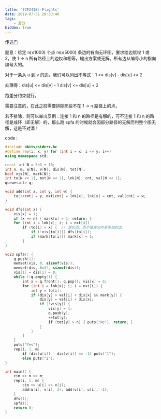 ```yaml
---
title: '[CF241E]-Flights'
date: 2019-07-31 20:30:40
tags:
    - 差分
hidden: true
---
```


[传送门](http://codeforces.com/problemset/problem/241/E)

题意：给定 n(≤1000) 个点 m(≤5000) 条边的有向无环图，要求给边赋权 1 或 2，使 1 -> n 所有路径上的边权和相等，输出方案或无解。所有边从编号小的指向编号大的。

对于一条从 u 到 v 的边，我们可以列出不等式：1 <= dis[v] - dis[u] <= 2

处理得：dis[u] <= dis[v] - 1      dis[v] <= dis[u] + 2

跑差分约束就行。

需要注意的，在此之前需要排除那些不在 1 -> n 路径上的点。

若不排除，则可以举出反例：连接 1 和 n 的路径是有解的，可不连接 1 和 n 的路径是成环（即无解）的，那么跑 spfa 的时候就会因部分路径的无解而判整个图无解，这是不对滴！

code :
``` c++
#include <bits/stdc++.h>
#define rep(i, x, y) for (int i = x; i <= y; i++)
using namespace std;

const int N = 5e3 + 10;
int n, m, u[N], v[N], dis[N], tot[N];
bool vis[N], mark[N];
int to[N << 1], nxt[N << 1], lnk[N], cnt, val[N << 1];
queue<int> q;

void add(int x, int y, int w) {
    to[++cnt] = y, nxt[cnt] = lnk[x], lnk[x] = cnt, val[cnt] = w;
}

void dfs(int x) {
    vis[x] = 1;
    if (x == n) { mark[x] = 1; return; }
    for (int i = lnk[x]; i; i = nxt[i])
        if (to[i] > x) {  // 是实边，而不是差分约束多加的边
            if (!vis[to[i]]) dfs(to[i]);
            if (mark[to[i]]) mark[x] = 1;
        }
}

void spfa() {
    q.push(1);
    memset(vis, 0, sizeof(vis));
    memset(dis, 0x3f, sizeof(dis));
    vis[1] = dis[1] = 0;
    while (!q.empty()) {
        int x = q.front(); q.pop(); vis[x] = 0;
        for (int i = lnk[x]; i; i = nxt[i]) {
            int y = to[i];
            if (dis[y] > val[i] + dis[x] && mark[y]) {
                dis[y] = val[i] + dis[x];
                if (!vis[y]) {
                    vis[y] = 1;
                    q.push(y);
                    ++tot[y];
                    if (tot[y] > n) { puts("No"); return; }
                }
            }
        }
    }
    puts("Yes");
    rep(i, 1, m)
        if (dis[u[i]] - dis[v[i]] == -1) puts("1");
        else puts("2");
}

int main() {
    cin >> n >> m;
    rep(i, 1, m) {
        cin >> u[i] >> v[i];
        add(u[i], v[i], 2), add(v[i], u[i], -1);
    }
    dfs(1);
    spfa();
    return 0;
}
```